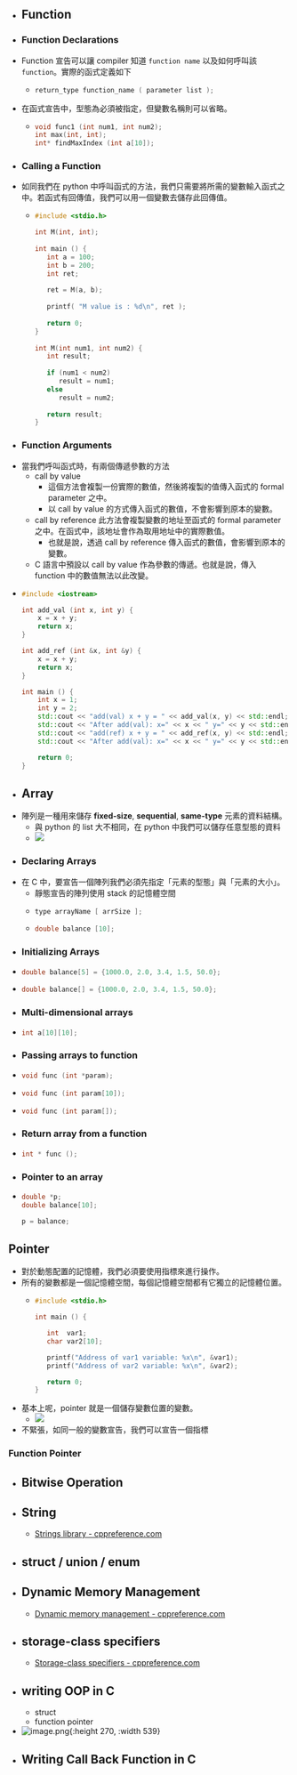 - ## Function
- ### Function Declarations
- Function 宣告可以讓 compiler 知道 `function name` 以及如何呼叫該 `function`。實際的函式定義如下
	- ```C
	  return_type function_name ( parameter list );
	  ```
- 在函式宣告中，型態為必須被指定，但變數名稱則可以省略。
	- ```C
	  void func1 (int num1, int num2);
	  int max(int, int);
	  int* findMaxIndex (int a[10]);
	  ```
- ### Calling a Function
- 如同我們在 python 中呼叫函式的方法，我們只需要將所需的變數輸入函式之中。若函式有回傳值，我們可以用一個變數去儲存此回傳值。
	- ```C
	  #include <stdio.h>
	  
	  int M(int, int);
	   
	  int main () {
	     int a = 100;
	     int b = 200;
	     int ret;
	   
	     ret = M(a, b);
	   
	     printf( "M value is : %d\n", ret );
	   
	     return 0;
	  }
	   
	  int M(int num1, int num2) {
	     int result;
	   
	     if (num1 < num2)
	        result = num1;
	     else
	        result = num2;
	   
	     return result; 
	  }
	  ```
- ### Function Arguments
- 當我們呼叫函式時，有兩個傳遞參數的方法
	- call by value
		- 這個方法會複製一份實際的數值，然後將複製的值傳入函式的 formal parameter 之中。
		- 以 call by value 的方式傳入函式的數值，不會影響到原本的變數。
	- call by reference
	  此方法會複製變數的地址至函式的 formal parameter 之中。在函式中，該地址會作為取用地址中的實際數值。
		- 也就是說，透過 call by reference 傳入函式的數值，會影響到原本的變數。
	- C 語言中預設以 call by value 作為參數的傳遞。也就是說，傳入 function 中的數值無法以此改變。
- ```C++
  #include <iostream>
  
  int add_val (int x, int y) {
      x = x + y;
      return x;
  }
  
  int add_ref (int &x, int &y) {
      x = x + y;
      return x;
  }
  
  int main () {
      int x = 1;
      int y = 2;
      std::cout << "add(val) x + y = " << add_val(x, y) << std::endl;
      std::cout << "After add(val): x=" << x << " y=" << y << std::endl;
      std::cout << "add(ref) x + y = " << add_ref(x, y) << std::endl;
      std::cout << "After add(val): x=" << x << " y=" << y << std::endl;
  
      return 0;
  }                                                                                      ㏑:7/15☰
  
  ```
- ## Array
- 陣列是一種用來儲存 **fixed-size**, **sequential**, **same-type** 元素的資料結構。
	- 與 python 的 list 大不相同，在 python 中我們可以儲存任意型態的資料
	- ![](https://www.tutorialspoint.com/cprogramming/images/arrays.jpg)
- ### Declaring Arrays
- 在 C 中，要宣告一個陣列我們必須先指定「元素的型態」與「元素的大小」。
	- 靜態宣告的陣列使用 stack 的記憶體空間
	- ```C
	  type arrayName [ arrSize ];
	  ```
	- ```C
	  double balance [10];
	  ```
- ### Initializing Arrays
- ```C
  double balance[5] = {1000.0, 2.0, 3.4, 1.5, 50.0};
  ```
- ```C
  double balance[] = {1000.0, 2.0, 3.4, 1.5, 50.0};
  ```
- ### Multi-dimensional arrays
- ```C
  int a[10][10];
  ```
- ### Passing arrays to function
- ```C
  void func (int *param);
  ```
- ```C
  void func (int param[10]);
  ```
- ```C
  void func (int param[]);
  ```
- ### Return array from a function
- ```C
  int * func ();
  ```
- ### Pointer to an array
- ```C
  double *p;
  double balance[10];
  
  p = balance;
  ```
## Pointer
- 對於動態配置的記憶體，我們必須要使用指標來進行操作。
- 所有的變數都是一個記憶體空間，每個記憶體空間都有它獨立的記憶體位置。
	- ```C
	  #include <stdio.h>
	  
	  int main () {
	  
	     int  var1;
	     char var2[10];
	  
	     printf("Address of var1 variable: %x\n", &var1);
	     printf("Address of var2 variable: %x\n", &var2);
	  
	     return 0;
	  }
	  ```
- 基本上呢，pointer 就是一個儲存變數位置的變數。
	- ![](https://images-wixmp-ed30a86b8c4ca887773594c2.wixmp.com/f/ee2897be-e7c8-4cc5-989e-231842b8e4f2/d81mvxb-5444093c-7726-4ba0-b26f-2eb69a6ab125.png/v1/fill/w_400,h_302,q_80,strp/mr_bean_what___meme_by_josael281999_d81mvxb-fullview.jpg?token=eyJ0eXAiOiJKV1QiLCJhbGciOiJIUzI1NiJ9.eyJzdWIiOiJ1cm46YXBwOjdlMGQxODg5ODIyNjQzNzNhNWYwZDQxNWVhMGQyNmUwIiwiaXNzIjoidXJuOmFwcDo3ZTBkMTg4OTgyMjY0MzczYTVmMGQ0MTVlYTBkMjZlMCIsIm9iaiI6W1t7ImhlaWdodCI6Ijw9MzAyIiwicGF0aCI6IlwvZlwvZWUyODk3YmUtZTdjOC00Y2M1LTk4OWUtMjMxODQyYjhlNGYyXC9kODFtdnhiLTU0NDQwOTNjLTc3MjYtNGJhMC1iMjZmLTJlYjY5YTZhYjEyNS5wbmciLCJ3aWR0aCI6Ijw9NDAwIn1dXSwiYXVkIjpbInVybjpzZXJ2aWNlOmltYWdlLm9wZXJhdGlvbnMiXX0.zeNSI7UBLEKQR7Qes7rRNGyZSibDY7YDUcAo4xdGIUA)
- 不緊張，如同一般的變數宣告，我們可以宣告一個指標
### Function Pointer
- ## Bitwise Operation
- ## String
	- [Strings library - cppreference.com](https://en.cppreference.com/w/c/string)
- ## struct  / union / enum
- ## Dynamic Memory Management
	- [Dynamic memory management - cppreference.com](https://en.cppreference.com/w/c/memory)
- ## storage-class specifiers
	- [Storage-class specifiers - cppreference.com](https://en.cppreference.com/w/c/language/storage_duration)
- ## writing OOP in C
	- struct
	- function pointer
- ![image.png](../assets/image_1667227700073_0.png){:height 270, :width 539}
- ## Writing Call Back Function in C